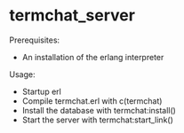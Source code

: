 # termchat_server

Prerequisites:
* An installation of the erlang interpreter

Usage:
* Startup erl
* Compile termchat.erl with c(termchat)
* Install the database with termchat:install()
* Start the server with termchat:start_link()
